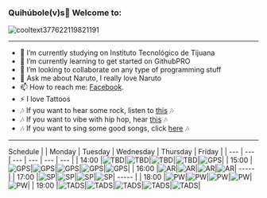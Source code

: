 ### Quihúbole(v)s👋 Welcome to: 

![cooltext377622119821191](https://user-images.githubusercontent.com/79481900/109228647-0003e180-7777-11eb-9281-fe789966b412.gif)

----

- 🔭 I’m currently studying on Instituto Tecnológico de Tijuana
- 🌱 I’m currently learning to get started on GithubPRO
- 👯 I’m looking to collaborate on any type of programming stuff
- 💬 Ask me about Naruto, I really love Naruto
- 📫 How to reach me: <a href="https://www.facebook.com/Merio.UwU/">Facebook</a>.
- ⚡ I love Tattoos
- 🎶 If you want to hear some rock, listen to <a href="https://open.spotify.com/playlist/6xgUn34NDLJ4H0kHMunnlX?si=e728a79c2a814485" target="_blank">this</a> 🎶
- 🎶 If you want to vibe with hip hop, hear <a href="https://open.spotify.com/playlist/2BOmXNuY68bAvgeNBv41qj?si=d9ac230d3fe14258" target="_blank">this</a> 🎶
- 🎶 If you want to sing some good songs, click <a href="https://open.spotify.com/playlist/0cMz2nDxttLWlElagYaVX1?si=ac88cced586e44a0" target="_blank">here</a> 🎶
----
Schedule
| | Monday | Tuesday | Wednesday | Thursday | Friday |
| --- | --- | --- | --- | --- | --- |
| 14:00 |![TBD](https://user-images.githubusercontent.com/79481900/186821500-da84cd74-7174-4280-8092-c752ae1fd706.png)|![TBD](https://user-images.githubusercontent.com/79481900/186821500-da84cd74-7174-4280-8092-c752ae1fd706.png)|![TBD](https://user-images.githubusercontent.com/79481900/186821500-da84cd74-7174-4280-8092-c752ae1fd706.png)|![TBD](https://user-images.githubusercontent.com/79481900/186821500-da84cd74-7174-4280-8092-c752ae1fd706.png)|![GPS](https://user-images.githubusercontent.com/79481900/186821499-4f9cd892-3dc1-49cd-be5d-40a9c5dd46a5.png)|
| 15:00 |![GPS](https://user-images.githubusercontent.com/79481900/186821499-4f9cd892-3dc1-49cd-be5d-40a9c5dd46a5.png)|![GPS](https://user-images.githubusercontent.com/79481900/186821499-4f9cd892-3dc1-49cd-be5d-40a9c5dd46a5.png)|![GPS](https://user-images.githubusercontent.com/79481900/186821499-4f9cd892-3dc1-49cd-be5d-40a9c5dd46a5.png)|![GPS](https://user-images.githubusercontent.com/79481900/186821499-4f9cd892-3dc1-49cd-be5d-40a9c5dd46a5.png)|![GPS](https://user-images.githubusercontent.com/79481900/186821499-4f9cd892-3dc1-49cd-be5d-40a9c5dd46a5.png)|
| 16:00 |![AR](https://user-images.githubusercontent.com/79481900/186821513-233d5fbb-35b8-4593-883e-5c3ff2f1792d.png)|![AR](https://user-images.githubusercontent.com/79481900/186821513-233d5fbb-35b8-4593-883e-5c3ff2f1792d.png)|![AR](https://user-images.githubusercontent.com/79481900/186821513-233d5fbb-35b8-4593-883e-5c3ff2f1792d.png)|![AR](https://user-images.githubusercontent.com/79481900/186821513-233d5fbb-35b8-4593-883e-5c3ff2f1792d.png)| ----- |
| 17:00 |![SP](https://user-images.githubusercontent.com/79481900/186821509-9a8b6317-d3fc-408a-b1e7-d0239d7d722b.gif)|![SP](https://user-images.githubusercontent.com/79481900/186821509-9a8b6317-d3fc-408a-b1e7-d0239d7d722b.gif)|![SP](https://user-images.githubusercontent.com/79481900/186821509-9a8b6317-d3fc-408a-b1e7-d0239d7d722b.gif)|![SP](https://user-images.githubusercontent.com/79481900/186821509-9a8b6317-d3fc-408a-b1e7-d0239d7d722b.gif)| ----- |
| 18:00 |![PW](https://user-images.githubusercontent.com/79481900/186821505-82ddba30-c68f-4199-95ac-13bdd4c4db73.gif)|![PW](https://user-images.githubusercontent.com/79481900/186821505-82ddba30-c68f-4199-95ac-13bdd4c4db73.gif)|![PW](https://user-images.githubusercontent.com/79481900/186821505-82ddba30-c68f-4199-95ac-13bdd4c4db73.gif)|![PW](https://user-images.githubusercontent.com/79481900/186821505-82ddba30-c68f-4199-95ac-13bdd4c4db73.gif)|![PW](https://user-images.githubusercontent.com/79481900/186821505-82ddba30-c68f-4199-95ac-13bdd4c4db73.gif)|
| 19:00 |![TADS](https://user-images.githubusercontent.com/79481900/186821502-16753aa6-99c2-4ac4-a003-85883d9c92a6.png)|![TADS](https://user-images.githubusercontent.com/79481900/186821502-16753aa6-99c2-4ac4-a003-85883d9c92a6.png)|![TADS](https://user-images.githubusercontent.com/79481900/186821502-16753aa6-99c2-4ac4-a003-85883d9c92a6.png)|![TADS](https://user-images.githubusercontent.com/79481900/186821502-16753aa6-99c2-4ac4-a003-85883d9c92a6.png)|![TADS](https://user-images.githubusercontent.com/79481900/186821502-16753aa6-99c2-4ac4-a003-85883d9c92a6.png)|
